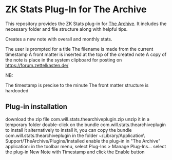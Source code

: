 # ZK Stats Plug-In for The Archive

This repository provides the ZK Stats plug-in for [The Archive](https://zettelkasten.de/the-archive/). It includes the necessary folder and file structure along with helpful tips.

Creates a new note with overall and monthly stats.

The user is prompted for a title
The filename is made from the current timestamp
A front matter is inserted at the top of the created note
A copy of the note is place in the system clipboard for posting on https://forum.zettelkasten.de/

NB:

The timestamp is precise to the minute
The front matter structure is hardcoded

## Plug-in installation
download the zip file com.will.stats.thearchiveplugin.zip
unzip it in a temporary folder
double-click on the bundle com.will.stats.thearchiveplugin to install it
alternatively to install it, you can copy the bundle com.will.stats.thearchiveplugin in the folder ~/Library/Application\ Support/TheArchive/Plugins/Installed
enable the plug-in in "The Archive" application:
in the toolbar menu, select Plug-Ins > Manage Plug-Ins...
select the plug-in New Note with Timestamp and click the Enable button